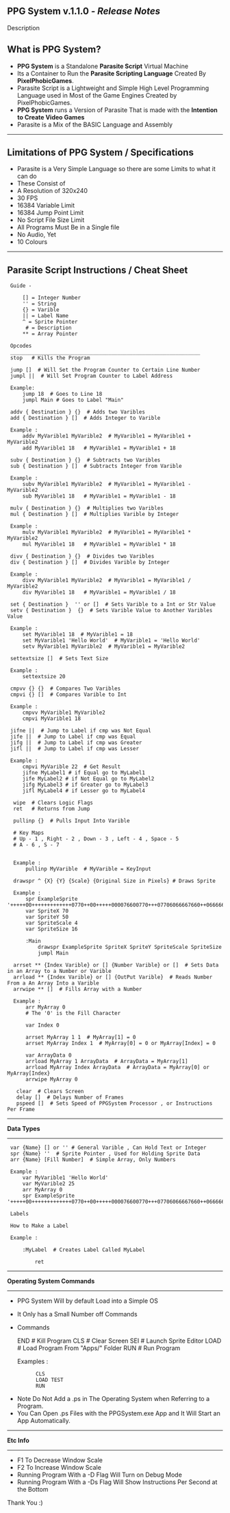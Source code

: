 
**PPG System v.1.1.0 *- Release Notes***
----
Description 

What is **PPG System**?
--
 - **PPG System** is a Standalone **Parasite Script** Virtual Machine 
 -  Its a Container to Run the **Parasite Scripting Language** Created By **PixelPhobicGames**.
 - Parasite Script is a Lightweight and Simple High Level Programming Language used in Most  of the Game Engines Created by PixelPhobicGames.
 - **PPG System** runs a Version of Parasite That is made with the **Intention to Create Video Games**
 - Parasite is a Mix of the BASIC Language and Assembly 
---
Limitations of PPG System / Specifications
---
 - Parasite is a Very Simple Language so there are some Limits to what it can do 
 - These Consist of 
 - A Resolution of 320x240 
 - 30 FPS
 - 16384 Variable Limit 
 - 16384 Jump Point Limit 
 -  No Script File Size Limit 
 - All Programs Must Be in a Single file 
 - No Audio, Yet
 - 10 Colours
 
---
**Parasite Script Instructions / Cheat Sheet** 
---
	 Guide - 
	 
		 [] = Integer Number 
		 '' = String
		 {} = Varible 
		 || = Label Name
		 ^ = Sprite Pointer
		  # = Description
		 ** = Array Pointer
	 
	 Opcodes
	 ______________________________________________________________
	 stop   # Kills the Program
	 
	 jump []  # Will Set the Program Counter to Certain Line Number
	 jumpl ||  # Will Set Program Counter to Label Address
	 
	 Example:
		 jump 18  # Goes to Line 18
		 jumpl Main # Goes to Label "Main"
		 
	 addv { Destination } {}  # Adds two Varibles 
	 add { Destination } []  # Adds Integer to Varible
	 
	 Example :
		 addv MyVarible1 MyVarible2  # MyVarible1 = MyVarible1 + MyVarible2
		 add MyVarible1 18   # MyVarible1 = MyVarible1 + 18
		 
	 subv { Destination } {}  # Subtracts two Varibles 
	 sub { Destination } []  # Subtracts Integer from Varible
	 
	 Example :
		 subv MyVarible1 MyVarible2  # MyVarible1 = MyVarible1 - MyVarible2
		 sub MyVarible1 18   # MyVarible1 = MyVarible1 - 18
		 
	 mulv { Destination } {}  # Multiplies two Varibles 
	 mul { Destination } []  # Multiplies Varible by Integer

	 Example :
		 mulv MyVarible1 MyVarible2  # MyVarible1 = MyVarible1 * MyVarible2
		 mul MyVarible1 18   # MyVarible1 = MyVarible1 * 18
	 
	 divv { Destination } {}  # Divides two Varibles 
	 div { Destination } []  # Divides Varible by Integer
	 
	 Example :
		 divv MyVarible1 MyVarible2  # MyVarible1 = MyVarible1 / MyVarible2
		 div MyVarible1 18   # MyVarible1 = MyVarible1 / 18
	 
	 set { Destination }  '' or []  # Sets Varible to a Int or Str Value
	 setv { Destination }  {}  # Sets Varible Value to Another Varibles Value

	 Example :
		 set MyVarible1 18  # MyVarible1 = 18
		 set MyVarible1 'Hello World'  # MyVarible1 = 'Hello World'
		 setv MyVarible1 MyVarible2  # MyVarible1 = MyVarible2
	 
	 settextsize []  # Sets Text Size
	 
	 Example :
		 settextsize 20

     cmpvv {} {}  # Compares Two Varibles
     cmpvi {} []  # Compares Varible to Int
	 
	 Example :
		 cmpvv MyVarible1 MyVarible2 
		 cmpvi MyVarible1 18
	
	 jifne ||  # Jump to Label if cmp was Not Equal
	 jife ||  # Jump to Label if cmp was Equal 
	 jifg ||  # Jump to Label if cmp was Greater
	 jifl ||  # Jump to Label if cmp was Lesser
	
	 Example :
		 cmpvi MyVarible 22  # Get Result
		 jifne MyLabel1 # if Equal go to MyLabel1
		 jife MyLabel2 # if Not Equal go to MyLabel2
		 jifg MyLabel3 # if Greater go to MyLabel3
		 jifl MyLabel4 # if Lesser go to MyLabel4

	  wipe  # Clears Logic Flags 
	  ret   # Returns from Jump 
	  
	  pullinp {}  # Pulls Input Into Varible 
	  
	  # Key Maps
	  # Up - 1 , Right - 2 , Down - 3 , Left - 4 , Space - 5
	  # A - 6 , S - 7
	  
	  
	  Example :
		  pullinp MyVarible  # MyVarible = KeyInput

	  drawspr ^ {X} {Y} {Scale} {Original Size in Pixels} # Draws Sprite
	  
	  Example :
		  spr ExampleSprite '+++++00+++++++++++++0770++00+++++000076600770+++07706066667660++06666666606660++066600666666660++06676000066660++07666666666660+067776666607666006777666666006600666776666666660+966776666666660++9966669966669+++++9999++9999+++++++++++++++++++++++++++++++++++'
		  var SpriteX 70
		  var SpriteY 50
		  var SpriteScale 4
		  var SpriteSize 16
		  
		  :Main
		      drawspr ExampleSprite SpriteX SpriteY SpriteScale SpriteSize
		      jumpl Main
		      
	  arrset ** {Index Varible} or [] {Number Varible} or []  # Sets Data in an Array to a Number or Varible 
	  arrload ** {Index Varible} or [] {OutPut Varible}  # Reads Number From a An Array Into a Varible
	  arrwipe ** []  # Fills Array with a Number

	  Example :
		  arr MyArray 0  
		  # The '0' is the Fill Character
		  
		  var Index 0
		  
		  arrset MyArray 1 1  # MyArray[1] = 0
		  arrset MyArray Index 1  # MyArray[0] = 0 or MyArray[Index] = 0
		  
		  var ArrayData 0
		  arrload MyArray 1 ArrayData  # ArrayData = MyArray[1]
		  arrload MyArray Index ArrayData  # ArrayData = MyArray[0] or MyArray[Index}
		  arrwipe MyArray 0
	   
	   clear  # Clears Screen
	   delay []  # Delays Number of Frames
	   pspeed []  # Sets Speed of PPGSystem Processor , or Instructions Per Frame 
		  
		  
		  
___
**Data Types**
___
	 var {Name} [] or '' # General Varible , Can Hold Text or Integer
	 spr {Name} ''  # Sprite Pointer , Used for Holding Sprite Data
	 arr {Name} [Fill Number]  # Simple Array, Only Numbers 
	 
	 Example :
		 var MyVarible1 'Hello World'
		 var MyVarible2 25
		 arr MyArray 0
		 spr ExampleSprite '+++++00+++++++++++++0770++00+++++000076600770+++07706066667660++06666666606660++066600666666660++06676000066660++07666666666660+067776666607666006777666666006600666776666666660+966776666666660++9966669966669+++++9999++9999+++++++++++++++++++++++++++++++++++'

	 Labels
	 
	 How to Make a Label
	 
	 Example :
		 
		 :MyLabel  # Creates Label Called MyLabel
		 
			 ret
---
**Operating System Commands**
___

 - PPG System Will by default Load into a Simple OS
 - It Only has a Small Number off Commands
 - Commands 

	 END  # Kill Program
	 CLS  # Clear Screen
	 SEI  # Launch Sprite Editor
	 LOAD  # Load Program From "Apps/" Folder
	 RUN  # Run Program 
	 
	 Examples :
	 
			 CLS
			 LOAD TEST
			 RUN
* Note Do Not Add a .ps in The Operating System when Referring to a Program.
* You Can Open .ps Files with the PPGSystem.exe App and It Will Start an App Automatically.
		 
---
**Etc Info**
___
 - F1 To Decrease Window Scale
 - F2 To Increase Window Scale
 - Running Program With a -D Flag Will Turn on Debug Mode
 - Running Program With a -Ds Flag Will Show Instructions Per Second at the Bottom

Thank You :)


		 
	 
		  

	 

		  

	 

